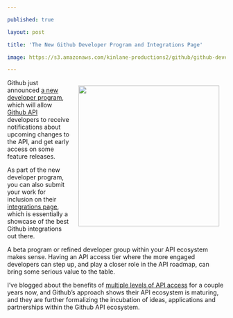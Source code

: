 ---
published: true
layout: post
title: 'The New Github Developer Program and Integrations Page'
image: https://s3.amazonaws.com/kinlane-productions2/github/github-developer-program.png
---

<p><img style="padding: 15px;" src="https://s3.amazonaws.com/kinlane-productions2/github/github-developer-program.png" alt="" width="325" align="right" />
<p>Github just announced <a href="https://github.com/blog/1790-announcing-the-github-developer-program">a new developer program</a>, which will allow <a href="https://developer.github.com/v3/">Github API</a> developers to receive notifications about upcoming changes to the API, and get early access on some feature releases.
<p>As part of the new developer program, you can also submit your work for inclusion on their <a href="https://github.com/integrations">integrations page</a>, which is essentially a showcase of the best Github integrations out there.
<p>A beta program or refined developer group within your API ecosystem makes sense. Having an API access tier where the more engaged developers can step up, and play a closer role in the API roadmap, can bring some serious value to the table.
<p>I&rsquo;ve blogged about the benefits of <a href="http://apievangelist.com/2012/01/31/four-potential-levels-of-an-api-business-ecosystem/">multiple levels of API access</a> for a couple years now, and Github&rsquo;s approach shows their API ecosystem is maturing, and they are further formalizing the incubation of ideas, applications and partnerships within the Github API ecosystem.

